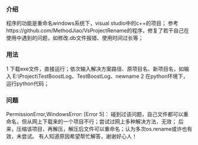 ### 介绍
程序的功能是重命名windows系统下，visual studio中的c++的项目；
参考https://github.com/MethodJiao/VsProjectRename的程序，修复了若干自己在使用中遇到的问题，如修改.db文件报错、使用时间过长等；
### 用法
1 下载exe文件，直接运行；依次输入解决方案路径、原项目名、新项目名，如输入 E:\Project\TestBoostLog、TestBoostLog、newname
2 在python环境下，运行python代码；
### 问题
PermissionError,WindowsError: [Error 5]：
碰到过该问题，自己文件都可以重命名，但从网上下载来的一个项目不行；尝试过网上多种解决方法，无效；
后来，压缩该项目，再解压，解压后文件可以重命名；认为多次os.rename或许也有效，未尝试。
有人知道原因希望帮忙解答，谢谢好心人！